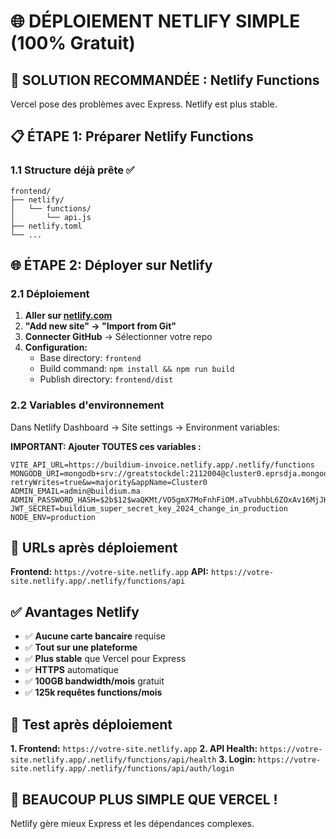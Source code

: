 # 🌐 DÉPLOIEMENT NETLIFY SIMPLE (100% Gratuit)

## 🚀 SOLUTION RECOMMANDÉE : Netlify Functions

Vercel pose des problèmes avec Express. Netlify est plus stable.

## 📋 ÉTAPE 1: Préparer Netlify Functions

### 1.1 Structure déjà prête ✅
```
frontend/
├── netlify/
│   └── functions/
│       └── api.js
├── netlify.toml
└── ...
```

## 🌐 ÉTAPE 2: Déployer sur Netlify

### 2.1 Déploiement
1. **Aller sur [netlify.com](https://netlify.com)**
2. **"Add new site" → "Import from Git"**
3. **Connecter GitHub** → Sélectionner votre repo
4. **Configuration:**
   - Base directory: `frontend`
   - Build command: `npm install && npm run build`
   - Publish directory: `frontend/dist`

### 2.2 Variables d'environnement
Dans Netlify Dashboard → Site settings → Environment variables:

**IMPORTANT: Ajouter TOUTES ces variables :**
```
VITE_API_URL=https://buildium-invoice.netlify.app/.netlify/functions
MONGODB_URI=mongodb+srv://greatstockdel:2112004@cluster0.eprsdja.mongodb.net/?retryWrites=true&w=majority&appName=Cluster0
ADMIN_EMAIL=admin@buildium.ma
ADMIN_PASSWORD_HASH=$2b$12$waQKMt/VO5gmX7MoFnhFiOM.aTvubhbL6ZOxAv16MjJH/bxEn.rKy
JWT_SECRET=buildium_super_secret_key_2024_change_in_production
NODE_ENV=production
```

## 🎯 URLs après déploiement

**Frontend:** `https://votre-site.netlify.app`
**API:** `https://votre-site.netlify.app/.netlify/functions/api`

## ✅ Avantages Netlify

- ✅ **Aucune carte bancaire** requise
- ✅ **Tout sur une plateforme**
- ✅ **Plus stable** que Vercel pour Express
- ✅ **HTTPS** automatique
- ✅ **100GB bandwidth/mois** gratuit
- ✅ **125k requêtes functions/mois**

## 🚀 Test après déploiement

**1. Frontend:** `https://votre-site.netlify.app`
**2. API Health:** `https://votre-site.netlify.app/.netlify/functions/api/health`
**3. Login:** `https://votre-site.netlify.app/.netlify/functions/api/auth/login`

## 🎉 BEAUCOUP PLUS SIMPLE QUE VERCEL !

Netlify gère mieux Express et les dépendances complexes.